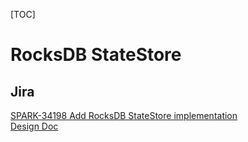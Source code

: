 [TOC]

# RocksDB StateStore

## Jira
[SPARK-34198 Add RocksDB StateStore implementation](https://issues.apache.org/jira/browse/SPARK-34198)  
[Design Doc](https://docs.google.com/document/d/10wVGaUorgPt4iVe4phunAcjU924fa3-_Kf29-2nxH6Y/edit#heading=h.asw6kbdvyngi)
